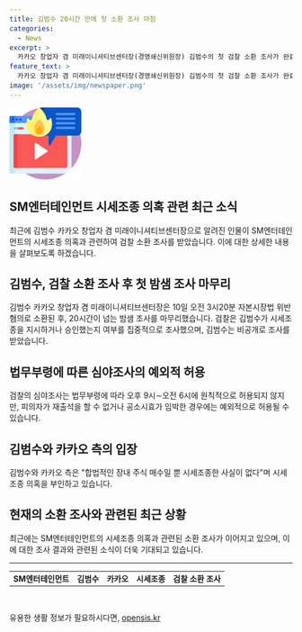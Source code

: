 ```yaml
---
title: 김범수 20시간 만에 첫 소환 조사 마침
categories:
  - News
excerpt: >
  카카오 창업자 겸 미래이니셔티브센터장(경영쇄신위원장) 김범수의 첫 검찰 소환 조사가 완료됐다. 김 위원장은 자본시장법 위반 혐의로 소환돼 20시간을 넘기는 밤샘 조사를 받았으며, 조사 중 취재진을 피해 비공개로 진행했다. 이와 관련하여 검찰은 시세조종 여부에 대해 집중 조사를 진행했으며, 이에 대해 카카오와 김 의장 변호인 측은 혐의를 부인하고 있다.
feature_text: >
  카카오 창업자 겸 미래이니셔티브센터장(경영쇄신위원장) 김범수의 첫 검찰 소환 조사가 완료됐다. 김 위원장은 자본시장법 위반 혐의로 소환돼 20시간을 넘기는 밤샘 조사를 받았으며, 조사 중 취재진을 피해 비공개로 진행했다. 이와 관련하여 검찰은 시세조종 여부에 대해 집중 조사를 진행했으며, 이에 대해 카카오와 김 의장 변호인 측은 혐의를 부인하고 있다.
image: '/assets/img/newspaper.png'
---
```


<p><img src="/assets/img/news.png" alt="rentncar 속보" /></p>

<h2>SM엔터테인먼트 시세조종 의혹 관련 최근 소식</h2>

<p data-ke-size="size16">최근에 김범수 카카오 창업자 겸 미래이니셔티브센터장으로 알려진 인물이 SM엔터테인먼트의 시세조종 의혹과 관련하여 검찰 소환 조사를 받았습니다. 이에 대한 상세한 내용을 살펴보도록 하겠습니다.</p>

<h2>김범수, 검찰 소환 조사 후 첫 밤샘 조사 마무리</h2>

<p data-ke-size="size16">김범수 카카오 창업자 겸 미래이니셔티브센터장은 10일 오전 3시20분 자본시장법 위반 혐의로 소환된 후, 20시간이 넘는 밤샘 조사를 마무리했습니다. 검찰은 김범수가 시세조종을 지시하거나 승인했는지 여부를 집중적으로 조사했으며, 김범수는 비공개로 조사를 받았습니다.</p>

<h2>법무부령에 따른 심야조사의 예외적 허용</h2>

<p data-ke-size="size16">검찰의 심야조사는 법무부령에 따라 오후 9시∼오전 6시에 원칙적으로 허용되지 않지만, 피의자가 재출석을 할 수 없거나 공소시효가 임박한 경우에는 예외적으로 허용될 수 있습니다.</p>

<h2>김범수와 카카오 측의 입장</h2>

<p data-ke-size="size16">김범수와 카카오 측은 "합법적인 장내 주식 매수일 뿐 시세조종한 사실이 없다"며 시세조종 의혹을 부인하고 있습니다.</p>

<h2>현재의 소환 조사와 관련된 최근 상황</h2>

<p data-ke-size="size16">최근에는 SM엔터테인먼트의 시세조종 의혹과 관련된 소환 조사가 이어지고 있으며, 이에 대한 조사 결과와 관련된 소식이 더욱 기대되고 있습니다.</p>

<hr />

<table>
  <tbody>
    <tr>
      <td style="text-align: center; height: 17px;"><b>SM엔터테인먼트</b></td>
      <td style="text-align: center; height: 17px;"><b>김범수</b></td>
      <td style="text-align: center; height: 17px;"><b>카카오</b></td>
      <td style="text-align: center; height: 17px;"><b>시세조종</b></td>
      <td style="text-align: center; height: 17px;"><b>검찰 소환 조사</b></td>
    </tr>
  </tbody>
</table>

<p data-ke-size="size16">&nbsp;</p>
유용한 생활 정보가 필요하시다면, <a href="https://opensis.kr" rel="dofollow">opensis.kr</a>


